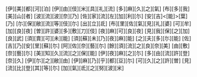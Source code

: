 [伊][美][都][河][泊] [伊][由][伎][米][具][礼][流] [多][麻][久][之][氣] [布][多][我][美][山][者] [波][流][波][奈][乃] [佐][家][流][左][加][利][尓] [安][吉]<[能]>[葉][乃] [尓][保][敝][流][等][伎][尓] [出][立][氐] [布][里][佐][氣][見][礼][婆] [可][牟][加][良][夜] [曽][許][婆][多][敷][刀][伎] [夜][麻][可][良][夜] [見][我][保][之][加][良][武] [須][賣][可][未][能] [須][蘇][未][乃][夜][麻][能] [之][夫][多][尓][能] [佐][吉][乃][安][里][蘇][尓] [阿][佐][奈][藝][尓] [餘][須][流][之][良][奈][美] [由][敷][奈][藝][尓] [美][知][久][流][之][保][能] [伊][夜][麻][之][尓] [多][由][流][許][登][奈][久] [伊][尓][之][敝][由] [伊][麻][乃][乎][都][豆][尓] [可][久][之][許][曽] [見][流][比][登][其][等][尓] [加][氣][氐][之][努][波][米]
